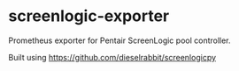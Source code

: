 # screenlogic-exporter

Prometheus exporter for Pentair ScreenLogic pool controller.

Built using https://github.com/dieselrabbit/screenlogicpy